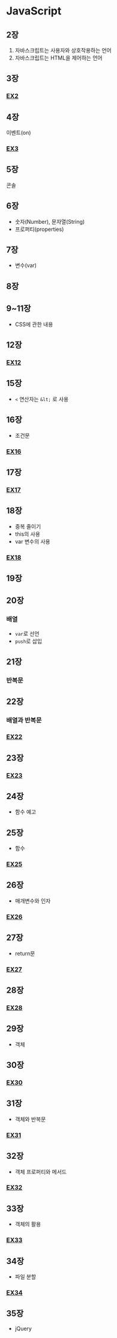 # JavaScript
## 2장
1. 자바스크립트는 사용자와 상호작용하는 언어
2. 자바스크립트는 HTML을 제어하는 언어
## 3장
### [EX2](EX2.html)
## 4장
이벤트(on)
### [EX3](EX3.html)
## 5장
콘솔
## 6장
- 숫자(Number), 문자열(String)
- 프로퍼티(properties)
## 7장
- 변수(var)
## 8장
## 9~11장
- CSS에 관한 내용
## 12장
### [EX12](EX12.html)
## 15장
- `<` 연산자는 `&lt;` 로 사용
## 16장
- 조건문
### [EX16](EX16.html)
## 17장
### [EX17](EX17.html)
## 18장
- 중복 줄이기
- this의 사용
- var 변수의 사용
### [EX18](EX18.html)
## 19장
## 20장
### 배열
- `var`로 선언
- `push`로 삽입
## 21장
### 반복문
## 22장
### 배열과 반복문
### [EX22](EX22.html)
## 23장
### [EX23](EX23.html)
## 24장
- 함수 예고
## 25장
- 함수
### [EX25](EX25.html)
## 26장
- 매개변수와 인자
### [EX26](EX26.html)
## 27장
- return문
### [EX27](EX27.html)
## 28장
### [EX28](EX28.html)
## 29장
- 객체
## 30장
### [EX30](EX30.html)
## 31장
- 객체와 반복문
### [EX31](EX31.html)
## 32장
- 객체 프로퍼티와 메서드
### [EX32](EX32.html)
## 33장
- 객체의 활용
### [EX33](EX33.html)
## 34장
- 파일 분할
### [EX34](EX34/Color.js)
## 35장
- jQuery
